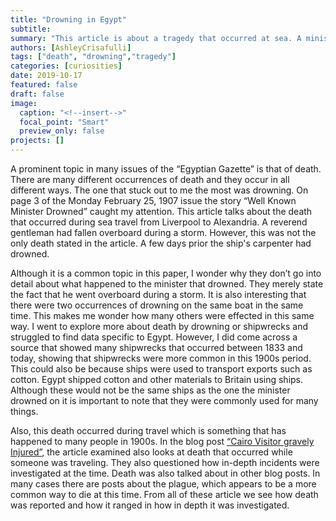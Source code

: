 ```yaml
---
title: "Drowning in Egypt"
subtitle:
summary: "This article is about a tragedy that occurred at sea. A minister has fallen overboard, but he is not the only one."
authors: [AshleyCrisafulli]
tags: ["death", "drowning","tragedy"]
categories: [curiosities]
date: 2019-10-17
featured: false
draft: false
image:
  caption: "<!--insert-->"
  focal_point: "Smart"
  preview_only: false
projects: []
---
```

A prominent topic in many issues of the “Egyptian Gazette” is that of death. There are many different occurrences of death and they occur in all different ways. The one that stuck out to me the most was drowning. On page 3 of the Monday February 25, 1907 issue the story “Well Known Minister Drowned” caught my attention. This article talks about the death that occurred during sea travel from Liverpool to Alexandria. A reverend gentleman had fallen overboard during a storm. However, this was not the only death stated in the article. A few days prior the ship's carpenter had drowned.

Although it is a common topic in this paper, I wonder why they don’t go into detail about what happened to the minister that drowned. They merely state the fact that he went overboard during a storm. It is also interesting that there were two occurrences of drowning on the same boat in the same time. This makes me wonder how many others were effected in this same way. I went to explore more about death by drowning or shipwrecks and struggled to find data specific to Egypt. However, I did come across a source that showed many shipwrecks that occurred between 1833 and today, showing that shipwrecks were more common in this 1900s period. This could also be because ships were used to transport exports such as cotton. Egypt shipped cotton and other materials to Britain using ships. Although these would not be the same ships as the one the minister drowned on it is important to note that they were commonly used for many things.

Also, this death occurred during travel which is something that has happened to many people in 1900s. In the blog post [“Cairo Visitor gravely Injured”](https://dig-eg-gaz.github.io/post/18-blog-fitzpatrick/), the article examined also looks at death that occurred while someone was traveling. They also questioned how in-depth incidents were investigated at the time. Death was also talked about in other blog posts. In many cases there are posts about the plague, which appears to be a more common way to die at this time. From all of these article we see how death was reported and how it ranged in how in depth it was investigated.

